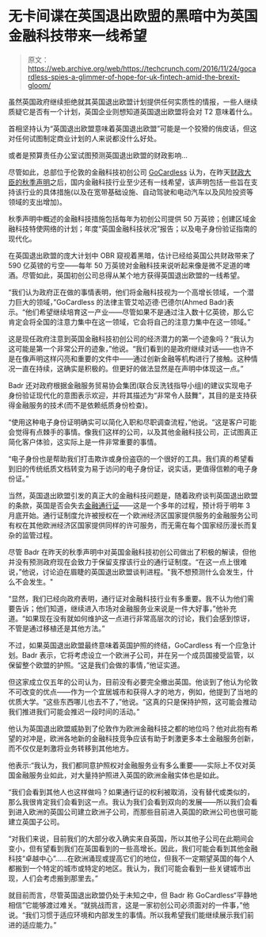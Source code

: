 # 无卡间谍在英国退出欧盟的黑暗中为英国金融科技带来一线希望

> 原文：<https://web.archive.org/web/https://techcrunch.com/2016/11/24/gocardless-spies-a-glimmer-of-hope-for-uk-fintech-amid-the-brexit-gloom/>

虽然英国政府继续拒绝就其英国退出欧盟计划提供任何实质性的情报，一些人继续质疑它是否有一个计划，英国企业则想知道英国退出欧盟将会对 T2 意味着什么。

首相坚持认为“英国退出欧盟意味着英国退出欧盟”可能是一个狡猾的俏皮话，但这对任何试图制定商业计划的人来说都没什么好处。

或者是预算责任办公室试图预测英国退出欧盟的财政影响…

尽管如此，总部位于伦敦的金融科技初创公司 [GoCardless](https://web.archive.org/web/20221207222552/https://gocardless.com/) 认为，在昨天[财政大臣的秋季声明](https://web.archive.org/web/20221207222552/https://beta.techcrunch.com/2016/11/23/uk-to-put-up-1bn-for-full-fiber-broadband-and-5g-400m-extra-for-vc/)之后，国内金融科技行业至少还有一线希望，该声明包括一些旨在支持该行业的具体措施(以及在宽带基础设施、自动驾驶和电动汽车以及风险投资等领域的支出增加)。

秋季声明中概述的金融科技措施包括每年为初创公司提供 50 万英镑；创建区域金融科技特使网络的计划；年度“英国金融科技状况”报告；以及电子身份验证指南的现代化。

在英国退出欧盟的庞大计划中 OBR 窥视着黑暗，估计已经给英国公共财政带来了 590 亿英镑的亏空——每年 50 万英镑对金融科技来说听起来像是微不足道的啤酒。尽管如此，英国初创公司总得从某个地方获得英国退出欧盟的一线希望。

“我们认为政府正在做的事情表明，他们将金融科技视为一个高增长领域，一个潜力巨大的领域，”GoCardless 的法律主管艾哈迈德·巴德尔(Ahmed Badr)表示。“他们希望继续培育这一产业——尽管如果不是通过注入数十亿英镑，那么它肯定会将全国的注意力集中在这一领域，它会将自己的注意力集中在这一领域。”

这是现任政府注意到英国金融科技初创公司的经济潜力的第一个迹象吗？“我认为这可能是第一个非常公开的迹象，”他说。“我们看到的是政府继续对话——也许不是在像声明这样闪亮和重要的文件中——通过创新金融等机构进行了接触。这种情况一直在持续，这确实是积极的。但更好的做法显然是在声明中体现这一点。”

Badr 还对政府根据金融服务贸易协会集团(联合反洗钱指导小组)的建议实现电子身份验证现代化的意图表示欢迎，并将其描述为“非常令人鼓舞”，其目的是支持获得金融服务的技术(而不是依赖纸质身份检查)。

“使用这种电子身份证明确实可以简化入职和尽职调查流程，”他说。“这是客户可能会觉得有点棘手的事情。像我们这样的公司，以及其他金融科技公司，正试图真正简化客户体验，这实际上是一件非常重要的事情。

“电子身份也是帮助我们打击欺诈或身份盗窃的一个很好的工具。我们真的希望看到旧的传统纸质文档转变为易于访问的电子身份证，说实话，更值得信赖的电子身份证。”

当然，英国退出欧盟引发的真正大的金融科技问题是，随着政府谈判英国退出欧盟的条款，英国是否会失去[金融通行证](https://web.archive.org/web/20221207222552/http://www.bankofengland.co.uk/pra/Pages/authorisations/passporting/default.aspx)——这是一个多年的过程，预计将于明年 3 月底开始。通行证制度允许被授权在一个欧洲经济区国家提供服务的金融服务公司有权在其他欧洲经济区国家提供同样的许可服务，而无需在每个国家经历漫长而复杂的监管过程。

尽管 Badr 在昨天的秋季声明中对英国金融科技初创公司做出了积极的解读，但他并没有预测政府现在会致力于保留支撑该行业的通行证制度。“在这一点上很难说，”他说，讨论迫在眉睫的英国退出欧盟谈判进程。"我不想预测什么会发生，什么不会发生。"

“显然，我们已经向政府表明，通行证对金融科技行业有多重要。我不认为他们需要告诉；他们知道，继续进入市场对金融服务业来说是一件大好事，”他补充道。“如果现在没有就如何维护这一点进行非常高层次的讨论，我们会感到惊讶，不管是通过移植还是其他方法。”

不过，如果英国退出欧盟最终意味着英国护照的终结，GoCardless 有一个应急计划。Badr 表示，它将考虑设立一个欧洲子公司，并在另一个成员国接受监管，以保留整个欧盟的护照。“这是我们会做的事情，”他证实道。

但这家成立仅五年的公司认为，目前没有必要完全撤出英国。他谈到了他认为伦敦不可改变的优点——作为一个宜居城市和获得人才的地方，例如，他提到了当地的优质大学。“这些东西哪儿也去不了，”他说。“这真的只是保持护照，这可能会推动我们推进我们可能会推迟一段时间的活动。”

他认为英国退出欧盟威胁到了伦敦作为欧洲金融科技之都的地位吗？他对此抱有希望的对冲是，欧洲各地新的金融科技竞争应该有助于刺激更多本土金融服务创新，而不仅仅是刺激将业务转移到其他地方。

他表示:“我认为，我们都同意护照权对金融服务业有多么重要——实际上不仅对英国金融服务业如此，对大量持护照进入英国的欧洲金融实体也是如此。

“我们会看到其他人也这样做吗？如果通行证的权利被取消，没有替代或类似的，那么我很肯定我们会看到这一点。我认为我们会看到双向的发展——所以我们会看到进入欧洲的英国公司建立欧洲子公司，而那些目前进入英国的欧洲公司也很可能建立英国子公司。

“对我们来说，目前我们的大部分收入确实来自英国，所以其他子公司在此期间会变小，但有望看到我们在英国看到的一些高增长。因此，我们可能会看到其他金融科技“卓越中心”……在欧洲涌现或提高它们的地位，但我不一定期望英国的每个人都搬到一个特定的城市或特定的地区。我认为，我们可能会看到一些关键城市出现，人们会考虑搬到那里去。”

就目前而言，尽管英国退出欧盟仍处于未知之中，但 Badr 称 GoCardless“平静地相信”它能够渡过难关。“就挑战而言，这是一家初创公司必须面对的一件事，”他说。“我们习惯于适应环境和内部发生的事情。所以我希望我们能继续展示我们前进的适应能力。”